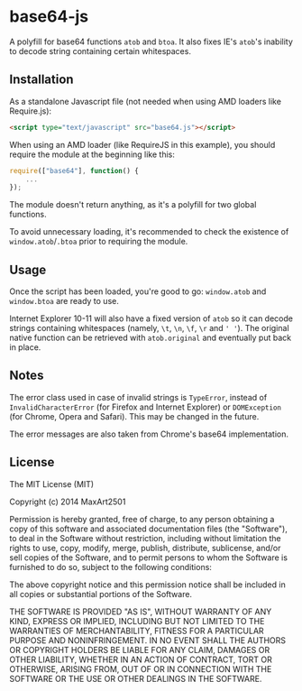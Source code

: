 base64-js
==========

A polyfill for base64 functions `atob` and `btoa`. It also fixes IE's `atob`'s inability
to decode string containing certain whitespaces.

## Installation

As a standalone Javascript file (not needed when using AMD loaders like Require.js):

```html
<script type="text/javascript" src="base64.js"></script>
```

When using an AMD loader (like RequireJS in this example), you should require the module
at the beginning like this:

```js
require(["base64"], function() {
    ...
});
```

The module doesn't return anything, as it's a polyfill for two global functions.

To avoid unnecessary loading, it's recommended to check the existence of `window.atob`/`.btoa`
prior to requiring the module.


## Usage

Once the script has been loaded, you're good to go: `window.atob` and `window.btoa` are
ready to use.

Internet Explorer 10-11 will also have a fixed version of `atob` so it can decode strings
containing whitespaces (namely, `\t`, `\n`, `\f`, `\r` and `' '`). The original native
function can be retrieved with `atob.original` and eventually put back in place.


## Notes

The error class used in case of invalid strings is `TypeError`, instead of `InvalidCharacterError`
(for Firefox and Internet Explorer) or `DOMException` (for Chrome, Opera and Safari). This may
be changed in the future.

The error messages are also taken from Chrome's base64 implementation.


## License

The MIT License (MIT)

Copyright (c) 2014 MaxArt2501

Permission is hereby granted, free of charge, to any person obtaining a copy
of this software and associated documentation files (the "Software"), to deal
in the Software without restriction, including without limitation the rights
to use, copy, modify, merge, publish, distribute, sublicense, and/or sell
copies of the Software, and to permit persons to whom the Software is
furnished to do so, subject to the following conditions:

The above copyright notice and this permission notice shall be included in all
copies or substantial portions of the Software.

THE SOFTWARE IS PROVIDED "AS IS", WITHOUT WARRANTY OF ANY KIND, EXPRESS OR
IMPLIED, INCLUDING BUT NOT LIMITED TO THE WARRANTIES OF MERCHANTABILITY,
FITNESS FOR A PARTICULAR PURPOSE AND NONINFRINGEMENT. IN NO EVENT SHALL THE
AUTHORS OR COPYRIGHT HOLDERS BE LIABLE FOR ANY CLAIM, DAMAGES OR OTHER
LIABILITY, WHETHER IN AN ACTION OF CONTRACT, TORT OR OTHERWISE, ARISING FROM,
OUT OF OR IN CONNECTION WITH THE SOFTWARE OR THE USE OR OTHER DEALINGS IN THE
SOFTWARE.

